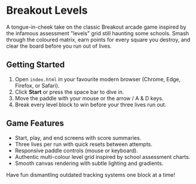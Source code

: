 # Breakout Levels

A tongue-in-cheek take on the classic Breakout arcade game inspired by the infamous assessment "levels" grid still haunting some schools. Smash through the coloured matrix, earn points for every square you destroy, and clear the board before you run out of lives.

## Getting Started

1. Open `index.html` in your favourite modern browser (Chrome, Edge, Firefox, or Safari).
2. Click **Start** or press the space bar to dive in.
3. Move the paddle with your mouse or the arrow / A & D keys.
4. Break every level block to win before your three lives run out.

## Game Features

- Start, play, and end screens with score summaries.
- Three lives per run with quick resets between attempts.
- Responsive paddle controls (mouse or keyboard).
- Authentic multi-colour level grid inspired by school assessment charts.
- Smooth canvas rendering with subtle lighting and gradients.

Have fun dismantling outdated tracking systems one block at a time!
